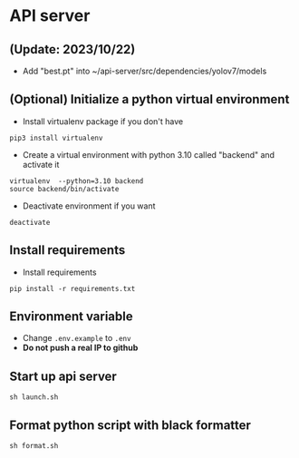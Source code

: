 # API server
## (Update: 2023/10/22)
- Add "best.pt" into ~/api-server/src/dependencies/yolov7/models

## (Optional) Initialize a python virtual environment
- Install virtualenv package if you don't have
```
pip3 install virtualenv
```
- Create a virtual environment with python 3.10 called "backend" and activate it
```
virtualenv  --python=3.10 backend
source backend/bin/activate
```
- Deactivate environment if you want
```
deactivate
```

## Install requirements
- Install requirements
```
pip install -r requirements.txt
```

## Environment variable
- Change `.env.example` to `.env`
- <b> Do not push a real IP to github </b> 

## Start up api server
```
sh launch.sh
```

## Format python script with black formatter
```
sh format.sh
```